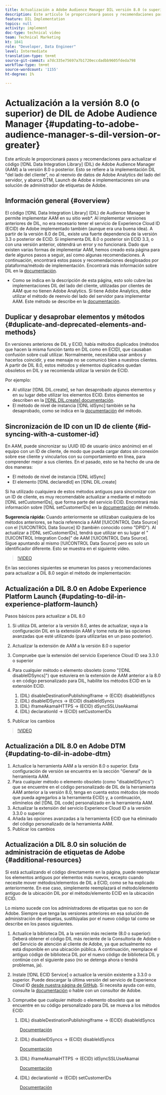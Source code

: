 ```yaml
---
title: Actualización a Adobe Audience Manager DIL versión 8.0 (o superior)
description: Este artículo le proporcionará pasos y recomendaciones para actualizar el código de la biblioteca de integración de datos (DIL) de Adobe Audience Manager (AAM) a la versión 8.0 o posterior. Esto se refiere a la implementación DIL "del lado del cliente", no al reenvío de datos de Adobe Analytics del lado del servidor, y abarca DTM, Launch de Adobe e implementaciones sin una solución de administrador de etiquetas de Adobe.
feature: DIL Implementation
topics: null
activity: implement
doc-type: technical video
team: Technical Marketing
kt: 1841
role: "Developer, Data Engineer"
level: Intermediate
translation-type: tm+mt
source-git-commit: a7dc335e75697a7b1720eccdadbb9605fdeda798
workflow-type: tm+mt
source-wordcount: '1155'
ht-degree: 1%

---
```



# Actualización a la versión 8.0 (o superior) de DIL de Adobe Audience Manager {#updating-to-adobe-audience-manager-s-dil-version-or-greater}

Este artículo le proporcionará pasos y recomendaciones para actualizar el código [!DNL Data Integration Library] (DIL) de Adobe Audience Manager (AAM) a la versión 8.0 o posterior. Esto se refiere a la implementación DIL &quot;del lado del cliente&quot;, no al reenvío de datos de Adobe Analytics del lado del servidor, y abarca DTM, Launch de Adobe e implementaciones sin una solución de administrador de etiquetas de Adobe.

## Información general {#overview}

El código [!DNL Data Integration Library] (DIL) de Audience Manager le permite implementar AAM en su sitio web*. Al implementar versiones anteriores de DIL, no era necesario tener el servicio de Experience Cloud ID (ECID) de Adobe implementado también (aunque era una buena idea). A partir de la versión 8.0 de DIL, existe una fuerte dependencia de la versión 3.3 o posterior de ECID. Si implementa DIL 8.0 o posterior sin ECID 3.3, o con una versión anterior, obtendrá un error y no funcionará. Dado que existen varias formas de implementar AAM, hemos creado esta página para darle algunos pasos a seguir, así como algunas recomendaciones. A continuación, encontrará estos pasos y recomendaciones desglosados por plataforma/método de implementación. Encontrará más información sobre DIL en la [documentación](https://marketing.adobe.com/resources/help/en_US/aam/c_dil.html).

* Como se indica en la descripción de esta página, esto solo cubre las implementaciones DIL del lado del cliente, utilizadas por clientes de AAM que no tienen Adobe Analytics. Si tiene Adobe Analytics, debe utilizar el método de reenvío del lado del servidor para implementar AAM. Este método se describe en la [documentación](https://marketing.adobe.com/resources/help/en_US/reference/ssf.html).

## Duplicar y desaprobar elementos y métodos {#duplicate-and-deprecated-elements-and-methods}

En versiones anteriores de DIL y ECID, había métodos duplicados (métodos que hacen la misma función tanto en DIL como en ECID), que causaban confusión sobre cuál utilizar. Normalmente, necesitaba usar ambos y hacerlos coincidir, y ese mensaje no se comunicó bien a nuestros clientes. A partir de DIL 8.0, estos métodos y elementos duplicados quedan obsoletos en DIL y se recomienda utilizar la versión de ECID.

Por ejemplo:

* Al utilizar [!DNL DIL.create], se han desaprobado algunos elementos y en su lugar debe utilizar los elementos ECID. Estos elementos se describen en la [[!DNL DIL.create] documentación](https://marketing.adobe.com/resources/help/en_US/aam/r_dil_create.html).
* El método de nivel de instancia [!DNL idSync] también se ha desaprobado, como se indica en la [documentación](https://marketing.adobe.com/resources/help/en_US/aam/r_dil_idsync.html) del método.

## Sincronización de ID con un ID de cliente {#id-syncing-with-a-customer-id}

En AAM, puede sincronizar su UUID (ID de usuario único anónimo) en el equipo con un ID de cliente, de modo que pueda cargar datos sin conexión sobre ese cliente y vincularlos con su comportamiento en línea, para comprender mejor a sus clientes. En el pasado, esto se ha hecho de una de dos maneras:

* El método de nivel de instancia [!DNL idSync]
* El elemento [!DNL declaredId] en [!DNL DIL.create]

Si ha utilizado cualquiera de estos métodos antiguos para sincronizar con un ID de cliente, es muy recomendable actualizar a mediante el método [!DNL setCustomerIDs], que forma parte del servicio ECID. Encontrará más información sobre [!DNL setCustomerIDs] en la [documentación](https://marketing.adobe.com/resources/help/en_US/mcvid/mcvid_setcustomerids.html) del método.

**Sugerencia rápida:** Cuando anteriormente se utilizaban cualquiera de los métodos anteriores, se hacía referencia a AAM  [!UICONTROL Data Source] con el  [!UICONTROL Data Source] ID (también conocido como &quot;DPID&quot;). Al actualizar a [!DNL setCustomerIDs], tendrá que utilizar en su lugar el &quot;[!UICONTROL Integration Code]&quot; de AAM [!UICONTROL Data Source]. Sigue apuntando al mismo [!UICONTROL Data Source] pero es solo un identificador diferente. Esto se muestra en el siguiente vídeo.

>[!VIDEO](https://video.tv.adobe.com/v/23873/?quality=12)

En las secciones siguientes se enumeran los pasos y recomendaciones para actualizar a DIL 8.0 según el método de implementación:

## Actualización a DIL 8.0 en Adobe Experience Platform Launch {#updating-to-dil-in-experience-platform-launch}

Pasos básicos para actualizar a DIL 8.0

1. Si utiliza DIL anterior a la versión 8.0, antes de actualizar, vaya a la configuración DIL en la extensión AAM y tome nota de las opciones avanzadas que esté utilizando (para utilizarlas en un paso posterior).
1. Actualizar la extensión de AAM a la versión 8.0 o superior
1. Compruebe que la extensión del servicio Experience Cloud ID sea 3.3.0 o superior
1. Para cualquier método o elemento obsoleto (como &quot;[!DNL disableIDSyncs]&quot;) que estuviera en la extensión de AAM anterior a la 8.0 o en código personalizado para DIL, habilite los métodos ECID en la extensión ECID.

   1. (DIL) disableDestinationPublishingIframe -> (ECID) disableIdSyncs
   1. (DIL) disableIDSyncs -> (ECID) disableIdSyncs
   1. (DIL) iframeAkamaiHTTPS -> (ECID) dSyncSSLUseAkamai
   1. (DIL) declarationId -> (ECID) setCustomerIDs

1. Publicar los cambios

>[!VIDEO](https://video.tv.adobe.com/v/23874/?quality=12)

## Actualización a DIL 8.0 en Adobe DTM {#updating-to-dil-in-adobe-dtm}

1. Actualice la herramienta AAM a la versión 8.0 o superior. Esta configuración de versión se encuentra en la sección &quot;General&quot; de la herramienta AAM.
1. Para cualquier método o elemento obsoleto (como &quot;disableIDSyncs&quot;) que se encuentre en el código personalizado de DIL de la herramienta AAM anterior a la versión 8.0, tenga en cuenta estos métodos (de modo que pueda agregarlos a la herramienta ECID) y, a continuación, elimínelos del [!DNL DIL code] personalizado en la herramienta AAM.
1. Actualizar la extensión del servicio Experience Cloud ID a la versión 3.3.0 o superior
1. Añada las opciones avanzadas a la herramienta ECID que ha eliminado del código personalizado de la herramienta AAM.
1. Publicar los cambios

## Actualización a DIL 8.0 sin solución de administración de etiquetas de Adobe {#additional-resources}

Si está actualizando el código directamente en la página, puede reemplazar los elementos antiguos por elementos más nuevos, excepto cuando necesite mover métodos/elementos de DIL a ECID, como se ha explicado anteriormente. En ese caso, simplemente reemplazará el método/elemento antiguo de la ubicación DIL por el método/elemento ECID en la ubicación ECID.

Lo mismo sucede con los administradores de etiquetas que no son de Adobe. Siempre que tenga las versiones anteriores en esa solución de administración de etiquetas, sustitúyalas por el nuevo código tal como se describe en los pasos siguientes.

1. Actualice la biblioteca DIL a la versión más reciente (8.0 o superior): Deberá obtener el código DIL más reciente de la Consultoría de Adobe o del Servicio de atención al cliente de Adobe, ya que actualmente no está disponible en una ubicación pública. A continuación, reemplace el antiguo código de biblioteca DIL por el nuevo código de biblioteca DIL y continúe con el siguiente paso (no se detenga ahora o tendrá problemas, ja).
1. Instale [!DNL ECID Service] o actualice la versión existente a 3.3.0 o superior. Puede descargar la última versión del servicio de Experience Cloud ID [desde nuestra página de GitHub](https://github.com/Adobe-Marketing-Cloud/id-service/releases). Si necesita ayuda con esto, consulte la [documentación](https://marketing.adobe.com/resources/help/es_ES/mcvid/) o hable con un consultor de Adobe.

1. Compruebe que cualquier método o elemento obsoleto que se encuentre en su código personalizado para DIL se mueva a los métodos ECID:

   1. (DIL) disableDestinationPublishingIframe -> (ECID) disableIdSyncs

      [Documentación](https://marketing.adobe.com/resources/help/en_US/mcvid/mcvid-disableidsync.html)

   1. (DIL) disableIDSyncs -> (ECID) disableIdSyncs

      [Documentación](https://marketing.adobe.com/resources/help/en_US/mcvid/mcvid-disableidsync.html)

   1. (DIL) iframeAkamaiHTTPS -> (ECID) idSyncSSLUseAkamai

      [Documentación](https://marketing.adobe.com/resources/help/en_US/aam/r_dil_create.html)

   1. (DIL) declarationId -> (ECID) setCustomerIDs

      [Documentación](https://marketing.adobe.com/resources/help/en_US/mcvid/mcvid_setcustomerids.html)